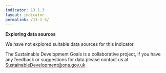 ```yaml
---
indicator: 13.1.3
layout: indicator
permalink: /13-1-3/
---
```

**Exploring data sources**


We have not explored suitable data sources for this indicator. 

The Sustainable Development Goals is a collaborative project, if you have any feedback or suggestions for data please contact us at <SustainableDevelopment@ons.gov.uk>
